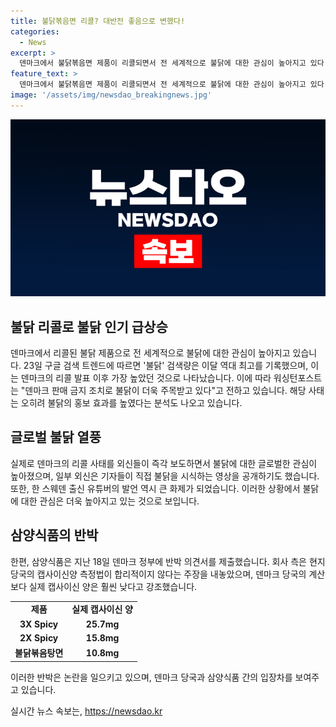 ```yaml
---
title: 불닭볶음면 리콜? 대반전 좋음으로 변했다!
categories:
  - News
excerpt: >
  덴마크에서 불닭볶음면 제품이 리콜되면서 전 세계적으로 불닭에 대한 관심이 높아지고 있다. 구글 검색 트렌드에 따르면 불닭 검색량은 최고를 기록하며, 외신들은 이 사태로 불닭의 홍보 효과가 높아지고 있다고 전했다. 이에 삼양식품은 덴마크 당국의 캡사이신 측정법을 논란 삼아 반박 의견서를 제출했으며, 이에 대한 해명을 공개했다.
feature_text: >
  덴마크에서 불닭볶음면 제품이 리콜되면서 전 세계적으로 불닭에 대한 관심이 높아지고 있다. 구글 검색 트렌드에 따르면 불닭 검색량은 최고를 기록하며, 외신들은 이 사태로 불닭의 홍보 효과가 높아지고 있다고 전했다. 이에 삼양식품은 덴마크 당국의 캡사이신 측정법을 논란 삼아 반박 의견서를 제출했으며, 이에 대한 해명을 공개했다.
image: '/assets/img/newsdao_breakingnews.jpg'
---
```


<p><img src="/assets/img/newsdao_breakingnews.jpg" alt="pcversion 속보" /></p>

<h2 data-ke-size="size26">불닭 리콜로 불닭 인기 급상승</h2>

<p data-ke-size="size16">덴마크에서 리콜된 불닭 제품으로 전 세계적으로 불닭에 대한 관심이 높아지고 있습니다. 23일 구글 검색 트렌드에 따르면 '불닭' 검색량은 이달 역대 최고를 기록했으며, 이는 덴마크의 리콜 발표 이후 가장 높았던 것으로 나타났습니다. 이에 따라 워싱턴포스트는 "덴마크 판매 금지 조치로 불닭이 더욱 주목받고 있다"고 전하고 있습니다. 해당 사태는 오히려 불닭의 홍보 효과를 높였다는 분석도 나오고 있습니다.</p>

<h2 data-ke-size="size26">글로벌 불닭 열풍</h2>

<p data-ke-size="size16">실제로 덴마크의 리콜 사태를 외신들이 즉각 보도하면서 불닭에 대한 글로벌한 관심이 높아졌으며, 일부 외신은 기자들이 직접 불닭을 시식하는 영상을 공개하기도 했습니다. 또한, 한 스웨덴 출신 유튜버의 발언 역시 큰 화제가 되었습니다. 이러한 상황에서 불닭에 대한 관심은 더욱 높아지고 있는 것으로 보입니다.</p>

<h2 data-ke-size="size26">삼양식품의 반박</h2>

<p data-ke-size="size16">한편, 삼양식품은 지난 18일 덴마크 정부에 반박 의견서를 제출했습니다. 회사 측은 현지 당국의 캡사이신양 측정법이 합리적이지 않다는 주장을 내놓았으며, 덴마크 당국의 계산보다 실제 캡사이신 양은 훨씬 낮다고 강조했습니다.</p>

<table>
  <tr>
    <td style="text-align: center; height: 17px;"><b>제품</b></td>
    <td style="text-align: center; height: 17px;"><b>실제 캡사이신 양</b></td>
  </tr>
  <tr>
    <td style="text-align: center; height: 17px;"><b>3X Spicy</b></td>
    <td style="text-align: center; height: 17px;"><b>25.7mg</b></td>
  </tr>
  <tr>
    <td style="text-align: center; height: 17px;"><b>2X Spicy</b></td>
    <td style="text-align: center; height: 17px;"><b>15.8mg</b></td>
  </tr>
  <tr>
    <td style="text-align: center; height: 17px;"><b>불닭볶음탕면</b></td>
    <td style="text-align: center; height: 17px;"><b>10.8mg</b></td>
  </tr>
</table>

<p data-ke-size="size16">이러한 반박은 논란을 일으키고 있으며, 덴마크 당국과 삼양식품 간의 입장차를 보여주고 있습니다.</p>
실시간 뉴스 속보는, <a href="https://newsdao.kr" rel="dofollow">https://newsdao.kr</a>


